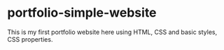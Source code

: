 # portfolio-simple-website
This is my first portfolio website here using HTML, CSS and basic styles, CSS properties.

